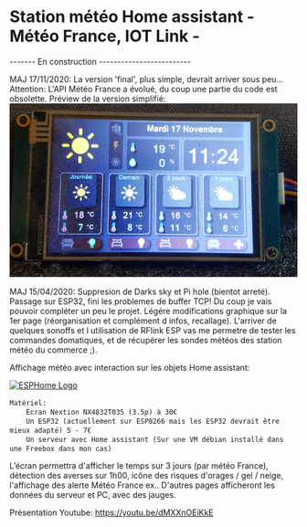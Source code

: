 # Station météo Home assistant - Météo France, IOT Link -

------- En construction -------------------------

MAJ 17/11/2020: La version 'final', plus simple, devrait arriver sous peu...
Attention: L'API Météo France a évolué, du coup une partie du code est obsolette.
Préview de la version simplifié:
![V simple](/20201117_112501.png)

MAJ 15/04/2020: Suppresion de Darks sky et Pi hole (bientot arreté). Passage sur ESP32, fini les problemes de buffer TCP! Du coup je vais pouvoir compléter un peu le projet. Légére modifications graphique sur la 1er page (réorganisation et complément d infos, recallage). L'arriver de quelques sonoffs et l utilisation de RFlink ESP vas me permetre de tester les commandes domatiques, et de récupérer les sondes météos des station météo du commerce ;).

Affichage météo avec interaction sur les objets Home assistant:

[![ESPHome Logo](http://axellum.free.fr/ecran.png)](https://www.facebook.com/pg/Station-Météo-France-et-commandes-diverses-sur-écran-Nextion-102829114681432/)

    Matériel:
        Écran Nextion NX4832T035 (3.5p) à 30€
        Un ESP32 (actuellement sur ESP8266 mais les ESP32 devrait être mieux adapté) 5 - 7€
        Un serveur avec Home assistant (Sur une VM débian installé dans une Freebox dans mon cas)

L’écran permettra d'afficher le temps sur 3 jours (par météo France), détection des averses sur 1h00, icône des risques d'orages / gel / neige, l'affichage des alerte Météo France ex..
D'autres pages afficheront les données du serveur et PC, avec des jauges.

Présentation Youtube:
https://youtu.be/dMXXnOEiKkE 

